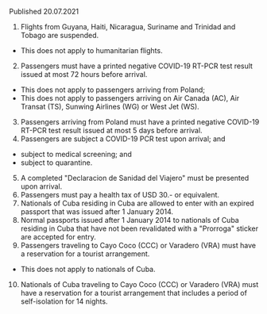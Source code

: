Published 20.07.2021
1. Flights from Guyana, Haiti, Nicaragua, Suriname and Trinidad and Tobago are suspended.
- This does not apply to humanitarian flights.
2. Passengers must have a printed negative COVID-19 RT-PCR test result issued at most 72 hours before arrival.
- This does not apply to passengers arriving from Poland;
- This does not apply to passengers arriving on Air Canada (AC), Air Transat (TS), Sunwing Airlines (WG) or West Jet (WS).
3. Passengers arriving from Poland must have a printed negative COVID-19 RT-PCR test result issued at most 5 days before arrival.
4. Passengers are subject a COVID-19 PCR test upon arrival; and
- subject to medical screening; and
- subject to quarantine.
5. A completed "Declaracion de Sanidad del Viajero" must be presented upon arrival.
6. Passengers must pay a health tax of USD 30.- or equivalent.
7. Nationals of Cuba residing in Cuba are allowed to enter with an expired passport that was issued after 1 January 2014.
8. Normal passports issued after 1 January 2014 to nationals of Cuba residing in Cuba that have not been revalidated with a "Prorroga" sticker are accepted for entry.
9. Passengers traveling to Cayo Coco (CCC) or Varadero (VRA) must have a reservation for a tourist arrangement.
- This does not apply to nationals of Cuba.
10. Nationals of Cuba traveling to Cayo Coco (CCC) or Varadero (VRA) must have a reservation for a tourist arrangement that includes a period of self-isolation for 14 nights.

